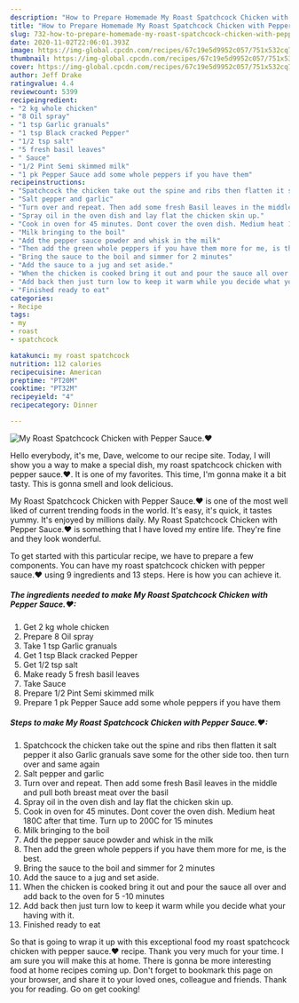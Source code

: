 ```yaml
---
description: "How to Prepare Homemade My Roast Spatchcock Chicken with Pepper Sauce.❤"
title: "How to Prepare Homemade My Roast Spatchcock Chicken with Pepper Sauce.❤"
slug: 732-how-to-prepare-homemade-my-roast-spatchcock-chicken-with-pepper-sauce
date: 2020-11-02T22:06:01.393Z
image: https://img-global.cpcdn.com/recipes/67c19e5d9952c057/751x532cq70/my-roast-spatchcock-chicken-with-pepper-sauce❤-recipe-main-photo.jpg
thumbnail: https://img-global.cpcdn.com/recipes/67c19e5d9952c057/751x532cq70/my-roast-spatchcock-chicken-with-pepper-sauce❤-recipe-main-photo.jpg
cover: https://img-global.cpcdn.com/recipes/67c19e5d9952c057/751x532cq70/my-roast-spatchcock-chicken-with-pepper-sauce❤-recipe-main-photo.jpg
author: Jeff Drake
ratingvalue: 4.4
reviewcount: 5399
recipeingredient:
- "2 kg whole chicken"
- "8 Oil spray"
- "1 tsp Garlic granuals"
- "1 tsp Black cracked Pepper"
- "1/2 tsp salt"
- "5 fresh basil leaves"
- " Sauce"
- "1/2 Pint Semi skimmed milk"
- "1 pk Pepper Sauce add some whole peppers if you have them"
recipeinstructions:
- "Spatchcock the chicken take out the spine and ribs then flatten it salt pepper it also Garlic granuals save some for the other side too. then turn over and same again"
- "Salt pepper and garlic"
- "Turn over and repeat. Then add some fresh Basil leaves in the middle and pull both breast meat over the basil"
- "Spray oil in the oven dish and lay flat the chicken skin up."
- "Cook in oven for 45 minutes. Dont cover the oven dish. Medium heat 180C after that time. Turn up to 200C for 15 minutes"
- "Milk bringing to the boil"
- "Add the pepper sauce powder and whisk in the milk"
- "Then add the green whole peppers if you have them more for me, is the best."
- "Bring the sauce to the boil and simmer for 2 minutes"
- "Add the sauce to a jug and set aside."
- "When the chicken is cooked bring it out and pour the sauce all over and add back to the oven for 5 -10 minutes"
- "Add back then just turn low to keep it warm while you decide what your having with it."
- "Finished ready to eat"
categories:
- Recipe
tags:
- my
- roast
- spatchcock

katakunci: my roast spatchcock 
nutrition: 112 calories
recipecuisine: American
preptime: "PT20M"
cooktime: "PT32M"
recipeyield: "4"
recipecategory: Dinner

---
```



![My Roast Spatchcock Chicken with Pepper Sauce.❤](https://img-global.cpcdn.com/recipes/67c19e5d9952c057/751x532cq70/my-roast-spatchcock-chicken-with-pepper-sauce❤-recipe-main-photo.jpg)

Hello everybody, it's me, Dave, welcome to our recipe site. Today, I will show you a way to make a special dish, my roast spatchcock chicken with pepper sauce.❤. It is one of my favorites. This time, I'm gonna make it a bit tasty. This is gonna smell and look delicious.



My Roast Spatchcock Chicken with Pepper Sauce.❤ is one of the most well liked of current trending foods in the world. It's easy, it's quick, it tastes yummy. It's enjoyed by millions daily. My Roast Spatchcock Chicken with Pepper Sauce.❤ is something that I have loved my entire life. They're fine and they look wonderful.


To get started with this particular recipe, we have to prepare a few components. You can have my roast spatchcock chicken with pepper sauce.❤ using 9 ingredients and 13 steps. Here is how you can achieve it.

<!--inarticleads1-->

##### The ingredients needed to make My Roast Spatchcock Chicken with Pepper Sauce.❤:

1. Get 2 kg whole chicken
1. Prepare 8 Oil spray
1. Take 1 tsp Garlic granuals
1. Get 1 tsp Black cracked Pepper
1. Get 1/2 tsp salt
1. Make ready 5 fresh basil leaves
1. Take  Sauce
1. Prepare 1/2 Pint Semi skimmed milk
1. Prepare 1 pk Pepper Sauce add some whole peppers if you have them




<!--inarticleads2-->

##### Steps to make My Roast Spatchcock Chicken with Pepper Sauce.❤:

1. Spatchcock the chicken take out the spine and ribs then flatten it salt pepper it also Garlic granuals save some for the other side too. then turn over and same again
1. Salt pepper and garlic
1. Turn over and repeat. Then add some fresh Basil leaves in the middle and pull both breast meat over the basil
1. Spray oil in the oven dish and lay flat the chicken skin up.
1. Cook in oven for 45 minutes. Dont cover the oven dish. Medium heat 180C after that time. Turn up to 200C for 15 minutes
1. Milk bringing to the boil
1. Add the pepper sauce powder and whisk in the milk
1. Then add the green whole peppers if you have them more for me, is the best.
1. Bring the sauce to the boil and simmer for 2 minutes
1. Add the sauce to a jug and set aside.
1. When the chicken is cooked bring it out and pour the sauce all over and add back to the oven for 5 -10 minutes
1. Add back then just turn low to keep it warm while you decide what your having with it.
1. Finished ready to eat




So that is going to wrap it up with this exceptional food my roast spatchcock chicken with pepper sauce.❤ recipe. Thank you very much for your time. I am sure you will make this at home. There is gonna be more interesting food at home recipes coming up. Don't forget to bookmark this page on your browser, and share it to your loved ones, colleague and friends. Thank you for reading. Go on get cooking!
